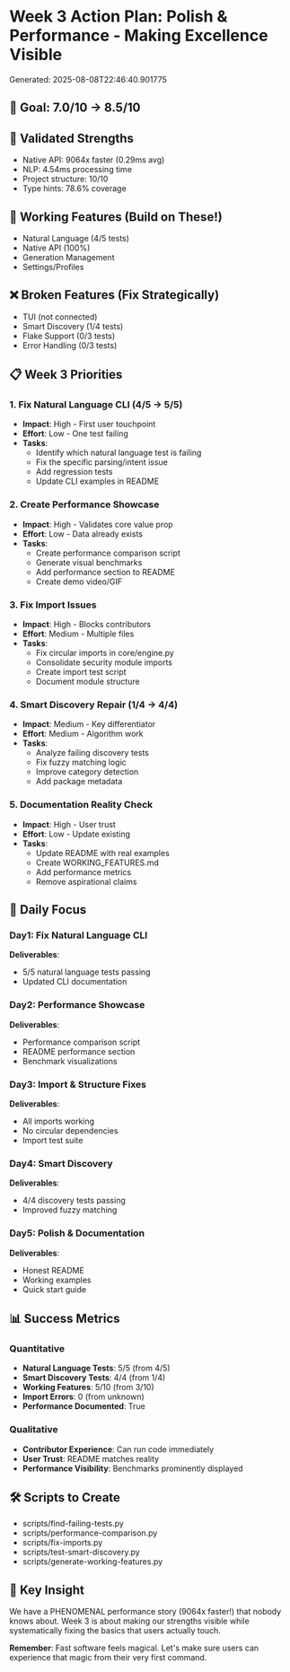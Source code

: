 # Week 3 Action Plan: Polish & Performance - Making Excellence Visible

Generated: 2025-08-08T22:46:40.901775

## 🎯 Goal: 7.0/10 → 8.5/10

## 💪 Validated Strengths
- Native API: 9064x faster (0.29ms avg)
- NLP: 4.54ms processing time
- Project structure: 10/10
- Type hints: 78.6% coverage

## 🔧 Working Features (Build on These!)
- Natural Language (4/5 tests)
- Native API (100%)
- Generation Management
- Settings/Profiles

## ❌ Broken Features (Fix Strategically)
- TUI (not connected)
- Smart Discovery (1/4 tests)
- Flake Support (0/3 tests)
- Error Handling (0/3 tests)

## 📋 Week 3 Priorities

### 1. Fix Natural Language CLI (4/5 → 5/5)
- **Impact**: High - First user touchpoint
- **Effort**: Low - One test failing
- **Tasks**:
  - Identify which natural language test is failing
  - Fix the specific parsing/intent issue
  - Add regression tests
  - Update CLI examples in README

### 2. Create Performance Showcase
- **Impact**: High - Validates core value prop
- **Effort**: Low - Data already exists
- **Tasks**:
  - Create performance comparison script
  - Generate visual benchmarks
  - Add performance section to README
  - Create demo video/GIF

### 3. Fix Import Issues
- **Impact**: High - Blocks contributors
- **Effort**: Medium - Multiple files
- **Tasks**:
  - Fix circular imports in core/engine.py
  - Consolidate security module imports
  - Create import test script
  - Document module structure

### 4. Smart Discovery Repair (1/4 → 4/4)
- **Impact**: Medium - Key differentiator
- **Effort**: Medium - Algorithm work
- **Tasks**:
  - Analyze failing discovery tests
  - Fix fuzzy matching logic
  - Improve category detection
  - Add package metadata

### 5. Documentation Reality Check
- **Impact**: High - User trust
- **Effort**: Low - Update existing
- **Tasks**:
  - Update README with real examples
  - Create WORKING_FEATURES.md
  - Add performance metrics
  - Remove aspirational claims

## 📅 Daily Focus

### Day1: Fix Natural Language CLI
**Deliverables**:
- 5/5 natural language tests passing
- Updated CLI documentation

### Day2: Performance Showcase
**Deliverables**:
- Performance comparison script
- README performance section
- Benchmark visualizations

### Day3: Import & Structure Fixes
**Deliverables**:
- All imports working
- No circular dependencies
- Import test suite

### Day4: Smart Discovery
**Deliverables**:
- 4/4 discovery tests passing
- Improved fuzzy matching

### Day5: Polish & Documentation
**Deliverables**:
- Honest README
- Working examples
- Quick start guide

## 📊 Success Metrics

### Quantitative
- **Natural Language Tests**: 5/5 (from 4/5)
- **Smart Discovery Tests**: 4/4 (from 1/4)
- **Working Features**: 5/10 (from 3/10)
- **Import Errors**: 0 (from unknown)
- **Performance Documented**: True

### Qualitative
- **Contributor Experience**: Can run code immediately
- **User Trust**: README matches reality
- **Performance Visibility**: Benchmarks prominently displayed

## 🛠️ Scripts to Create
- scripts/find-failing-tests.py
- scripts/performance-comparison.py
- scripts/fix-imports.py
- scripts/test-smart-discovery.py
- scripts/generate-working-features.py

## 🚀 Key Insight

We have a PHENOMENAL performance story (9064x faster!) that nobody knows about. 
Week 3 is about making our strengths visible while systematically fixing the 
basics that users actually touch.

**Remember**: Fast software feels magical. Let's make sure users can experience 
that magic from their very first command.
